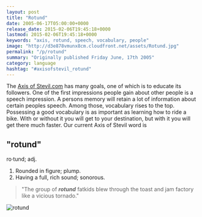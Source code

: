 ```yaml
---
layout: post
title: "Rotund"
date: 2005-06-17T05:00:00+0000
release_date: 2015-02-06T19:45:18+0000
lastmod: 2015-02-06T19:45:18+0000
keywords: "axis, rotund, speech, vocabulary, people"
image: "http://d3e878vmunx8cm.cloudfront.net/assets/Rotund.jpg"
permalink: "/p/rotund"
summary: "Originally published Friday June, 17th 2005"
category: language
hashtag: "#axisofstevil_rotund"
---
```


[id_1]: http://d3e878vmunx8cm.cloudfront.net/assets/Rotund.jpg "rotund"
The [Axis of Stevil.com](/p/axiom "Axis of Stevil.com") has many goals, one of which is to educate its followers. One of the first impressions people gain about other people is a speech impression. A persons memory will retain a lot of information about certain peoples speech. Among those, vocabulary rises to the top. Possessing a good vocabulary is as important as learning how to ride a bike. With or without it you will get to your destination, but with it you will get there much faster. Our current Axis of Stevil word is

## "rotund" ##

ro·tund; adj.

1. Rounded in figure; plump.
2. Having a full, rich sound; sonorous.
 
> "The group of ***rotund*** fatkids blew through the toast and jam factory like a vicious tornado."

![rotund][id_1]
